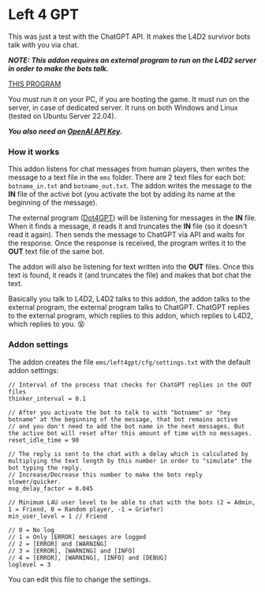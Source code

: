 # Left 4 GPT
This was just a test with the ChatGPT API. It makes the L4D2 survivor bots talk with you via chat.

***NOTE: This addon requires an external program to run on the L4D2 server in order to make the bots talk.***

[THIS PROGRAM](https://github.com/smilz0/Dot4GPT)

You must run it on your PC, if you are hosting the game. It must run on the server, in case of dedicated server. It runs on both Windows and Linux (tested on Ubuntu Server 22.04).

***You also need an [OpenAI API Key](https://platform.openai.com/account/api-keys).***


### How it works
This addon listens for chat messages from human players, then writes the message to a text file in the `ems` folder. There are 2 text files for each bot: `botname_in.txt` and `botname_out.txt`. The addon writes the message to the **IN** file of the active bot (you activate the bot by adding its name at the beginning of the message).

The external program ([Dot4GPT](https://github.com/smilz0/Dot4GPT)) will be listening for messages in the **IN** file. When it finds a message, it reads it and truncates the **IN** file (so it doesn't read it again). Then sends the message to ChatGPT via API and waits for the response. Once the response is received, the program writes it to the **OUT** text file of the same bot.

The addon will also be listening for text written into the **OUT** files. Once this text is found, it reads it (and truncates the file) and makes that bot chat the text.

Basically you talk to L4D2, L4D2 talks to this addon, the addon talks to the external program, the external program talks to ChatGPT. ChatGPT replies to the external program, which replies to this addon, which replies to L4D2, which replies to you. :dizzy_face:


### Addon settings
The addon creates the file `ems/left4gpt/cfg/settings.txt` with the default addon settings:
```nut
// Interval of the process that checks for ChatGPT replies in the OUT files
thinker_interval = 0.1

// After you activate the bot to talk to with "botname" or "hey botname" at the beginning of the message, that bot remains active
// and you don't need to add the bot name in the next messages. But the active bot will reset after this amount of time with no messages.
reset_idle_time = 90

// The reply is sent to the chat with a delay which is calculated by multiplying the text length by this number in order to "simulate" the bot typing the reply.
// Increase/Decrease this number to make the bots reply slower/quicker.
msg_delay_factor = 0.045

// Minimum L4U user level to be able to chat with the bots (2 = Admin, 1 = Friend, 0 = Random player, -1 = Griefer)
min_user_level = 1 // Friend

// 0 = No log
// 1 = Only [ERROR] messages are logged
// 2 = [ERROR] and [WARNING]
// 3 = [ERROR], [WARNING] and [INFO]
// 4 = [ERROR], [WARNING], [INFO] and [DEBUG]
loglevel = 3
```
You can edit this file to change the settings.
